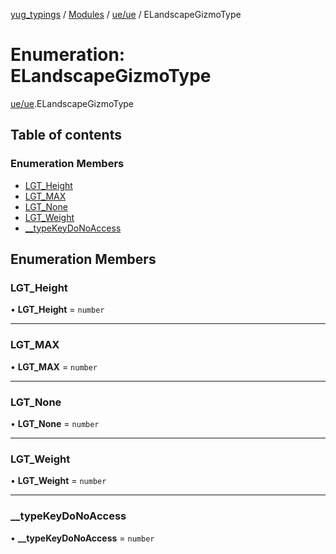 [yug_typings](../README.md) / [Modules](../modules.md) / [ue/ue](../modules/ue_ue.md) / ELandscapeGizmoType

# Enumeration: ELandscapeGizmoType

[ue/ue](../modules/ue_ue.md).ELandscapeGizmoType

## Table of contents

### Enumeration Members

- [LGT\_Height](ue_ue.ELandscapeGizmoType.md#lgt_height)
- [LGT\_MAX](ue_ue.ELandscapeGizmoType.md#lgt_max)
- [LGT\_None](ue_ue.ELandscapeGizmoType.md#lgt_none)
- [LGT\_Weight](ue_ue.ELandscapeGizmoType.md#lgt_weight)
- [\_\_typeKeyDoNoAccess](ue_ue.ELandscapeGizmoType.md#__typekeydonoaccess)

## Enumeration Members

### LGT\_Height

• **LGT\_Height** = `number`

___

### LGT\_MAX

• **LGT\_MAX** = `number`

___

### LGT\_None

• **LGT\_None** = `number`

___

### LGT\_Weight

• **LGT\_Weight** = `number`

___

### \_\_typeKeyDoNoAccess

• **\_\_typeKeyDoNoAccess** = `number`
